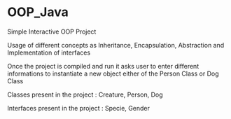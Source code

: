 # OOP_Java
Simple Interactive OOP Project 

Usage of different concepts as Inheritance, Encapsulation, Abstraction and Implementation of interfaces

Once the project is compiled and run it asks user to enter different informations to instantiate a new object either of the Person Class or Dog Class

Classes present in the project : 
Creature, Person, Dog

Interfaces present in the project : 
Specie, Gender

